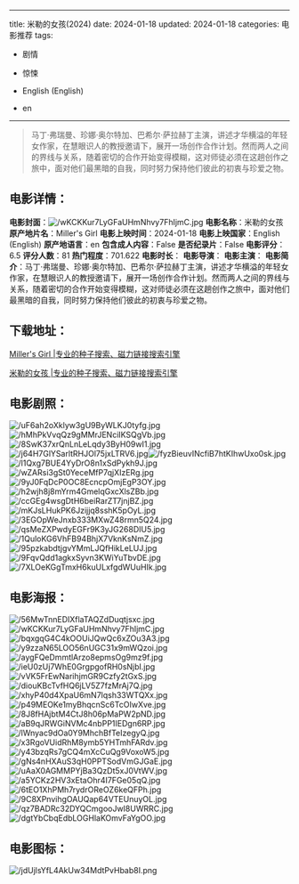 
---
title: 米勒的女孩(2024)
date: 2024-01-18
updated: 2024-01-18
categories: 电影推荐
tags:
- 剧情
- 惊悚

- English (English)
- en
---


> 马丁·弗瑞曼、珍娜·奥尔特加、巴希尔·萨拉赫丁主演，讲述才华横溢的年轻女作家，在慧眼识人的教授邀请下，展开一场创作合作计划。然而两人之间的界线与关系，随着密切的合作开始变得模糊，这对师徒必须在这趟创作之旅中，面对他们最黑暗的自我，同时努力保持他们彼此的初衷与珍爱之物。

## **电影详情**：

**电影封面**：<img src="https://image.tmdb.org/t/p/w200/wKCKKur7LyGFaUHmNhvy7FhIjmC.jpg" alt="/wKCKKur7LyGFaUHmNhvy7FhIjmC.jpg" title="/wKCKKur7LyGFaUHmNhvy7FhIjmC.jpg">
**电影名称**：米勒的女孩
**原产地片名**：Miller's Girl
**电影上映时间**：2024-01-18
**电影上映国家**：English (English)
**原产地语言**：en
**包含成人内容**：False
**是否纪录片**：False
**电影评分**：6.5
**评分人数**：81
**热门程度**：701.622
**电影时长**：
**电影导演**：
**电影主演**：
**电影简介**：马丁·弗瑞曼、珍娜·奥尔特加、巴希尔·萨拉赫丁主演，讲述才华横溢的年轻女作家，在慧眼识人的教授邀请下，展开一场创作合作计划。然而两人之间的界线与关系，随着密切的合作开始变得模糊，这对师徒必须在这趟创作之旅中，面对他们最黑暗的自我，同时努力保持他们彼此的初衷与珍爱之物。

## **下载地址**：
[Miller's Girl |专业的种子搜索、磁力链接搜索引擎](https://movie.amd794.com:2083/?search=Miller%27s%20Girl&ordering=&mode=match_phrase&page_size=10&page=1)

[米勒的女孩 |专业的种子搜索、磁力链接搜索引擎](https://movie.amd794.com:2083/?search=%E7%B1%B3%E5%8B%92%E7%9A%84%E5%A5%B3%E5%AD%A9&ordering=&mode=match_phrase&page_size=10&page=1)
 

## **电影剧照**：
<img src="https://image.tmdb.org/t/p/original/uF6ah2oXklyw3gU9ByWLKJ0tyfg.jpg" alt="/uF6ah2oXklyw3gU9ByWLKJ0tyfg.jpg" title="/uF6ah2oXklyw3gU9ByWLKJ0tyfg.jpg"><img src="https://image.tmdb.org/t/p/original/hMhPkVvqQz9gMMrJENciIKSQgVb.jpg" alt="/hMhPkVvqQz9gMMrJENciIKSQgVb.jpg" title="/hMhPkVvqQz9gMMrJENciIKSQgVb.jpg"><img src="https://image.tmdb.org/t/p/original/8SwK37xrQnLnLeLqdy3ByH09wI1.jpg" alt="/8SwK37xrQnLnLeLqdy3ByH09wI1.jpg" title="/8SwK37xrQnLnLeLqdy3ByH09wI1.jpg"><img src="https://image.tmdb.org/t/p/original/j64H7GlYSarltRHJOl75jxLTRV6.jpg" alt="/j64H7GlYSarltRHJOl75jxLTRV6.jpg" title="/j64H7GlYSarltRHJOl75jxLTRV6.jpg"><img src="https://image.tmdb.org/t/p/original/fyzBieuvINcfiB7htKIhwUxo0sk.jpg" alt="/fyzBieuvINcfiB7htKIhwUxo0sk.jpg" title="/fyzBieuvINcfiB7htKIhwUxo0sk.jpg"><img src="https://image.tmdb.org/t/p/original/l1Qxg7BUE4YyDrO8n1xSdPykh9J.jpg" alt="/l1Qxg7BUE4YyDrO8n1xSdPykh9J.jpg" title="/l1Qxg7BUE4YyDrO8n1xSdPykh9J.jpg"><img src="https://image.tmdb.org/t/p/original/wZARsi3gSt0YeceMfP7qjXIzERg.jpg" alt="/wZARsi3gSt0YeceMfP7qjXIzERg.jpg" title="/wZARsi3gSt0YeceMfP7qjXIzERg.jpg"><img src="https://image.tmdb.org/t/p/original/9yJ0FqDcP0OC8EcncpOmjEgP3OY.jpg" alt="/9yJ0FqDcP0OC8EcncpOmjEgP3OY.jpg" title="/9yJ0FqDcP0OC8EcncpOmjEgP3OY.jpg"><img src="https://image.tmdb.org/t/p/original/h2wjh8j8mYrm4GmelqGxcXlsZBb.jpg" alt="/h2wjh8j8mYrm4GmelqGxcXlsZBb.jpg" title="/h2wjh8j8mYrm4GmelqGxcXlsZBb.jpg"><img src="https://image.tmdb.org/t/p/original/ccGEg4wsgDtH6beiRarZT7jnjBZ.jpg" alt="/ccGEg4wsgDtH6beiRarZT7jnjBZ.jpg" title="/ccGEg4wsgDtH6beiRarZT7jnjBZ.jpg"><img src="https://image.tmdb.org/t/p/original/mKJsLHukPK6Jzijjq8sshK5pOyL.jpg" alt="/mKJsLHukPK6Jzijjq8sshK5pOyL.jpg" title="/mKJsLHukPK6Jzijjq8sshK5pOyL.jpg"><img src="https://image.tmdb.org/t/p/original/3EGOpWeJnxb333MXwZ48rmn5Q24.jpg" alt="/3EGOpWeJnxb333MXwZ48rmn5Q24.jpg" title="/3EGOpWeJnxb333MXwZ48rmn5Q24.jpg"><img src="https://image.tmdb.org/t/p/original/qsMeZXPwdyEGFr9K3yJG268DIU5.jpg" alt="/qsMeZXPwdyEGFr9K3yJG268DIU5.jpg" title="/qsMeZXPwdyEGFr9K3yJG268DIU5.jpg"><img src="https://image.tmdb.org/t/p/original/1QuloKG6VhFB94BhjX7VknKsNmZ.jpg" alt="/1QuloKG6VhFB94BhjX7VknKsNmZ.jpg" title="/1QuloKG6VhFB94BhjX7VknKsNmZ.jpg"><img src="https://image.tmdb.org/t/p/original/95pzkabdtjgvYMmLJQfHikLeLUJ.jpg" alt="/95pzkabdtjgvYMmLJQfHikLeLUJ.jpg" title="/95pzkabdtjgvYMmLJQfHikLeLUJ.jpg"><img src="https://image.tmdb.org/t/p/original/9FqvQdd1agkxSyvn3KWiYuTbvDE.jpg" alt="/9FqvQdd1agkxSyvn3KWiYuTbvDE.jpg" title="/9FqvQdd1agkxSyvn3KWiYuTbvDE.jpg"><img src="https://image.tmdb.org/t/p/original/7XLOeKGgTmxH6kuULxfgdWUuHIk.jpg" alt="/7XLOeKGgTmxH6kuULxfgdWUuHIk.jpg" title="/7XLOeKGgTmxH6kuULxfgdWUuHIk.jpg">

## **电影海报**：
<img src="https://image.tmdb.org/t/p/original/56MwTnnEDIXflaTAQZdDuqtjsxc.jpg" alt="/56MwTnnEDIXflaTAQZdDuqtjsxc.jpg" title="/56MwTnnEDIXflaTAQZdDuqtjsxc.jpg"><img src="https://image.tmdb.org/t/p/original/wKCKKur7LyGFaUHmNhvy7FhIjmC.jpg" alt="/wKCKKur7LyGFaUHmNhvy7FhIjmC.jpg" title="/wKCKKur7LyGFaUHmNhvy7FhIjmC.jpg"><img src="https://image.tmdb.org/t/p/original/bqxgqG4C4kOOUiJQwQc6xZOu3A3.jpg" alt="/bqxgqG4C4kOOUiJQwQc6xZOu3A3.jpg" title="/bqxgqG4C4kOOUiJQwQc6xZOu3A3.jpg"><img src="https://image.tmdb.org/t/p/original/y9zzaN65LOO56nUGC31x9mWQzoi.jpg" alt="/y9zzaN65LOO56nUGC31x9mWQzoi.jpg" title="/y9zzaN65LOO56nUGC31x9mWQzoi.jpg"><img src="https://image.tmdb.org/t/p/original/aygFQeDmmtlArzo8epmsOg9mz9f.jpg" alt="/aygFQeDmmtlArzo8epmsOg9mz9f.jpg" title="/aygFQeDmmtlArzo8epmsOg9mz9f.jpg"><img src="https://image.tmdb.org/t/p/original/ieU0zUj7WhE0GrgpgofRH0sNjbI.jpg" alt="/ieU0zUj7WhE0GrgpgofRH0sNjbI.jpg" title="/ieU0zUj7WhE0GrgpgofRH0sNjbI.jpg"><img src="https://image.tmdb.org/t/p/original/vVK5FrEwNarihjmGR9Czfy2tGxS.jpg" alt="/vVK5FrEwNarihjmGR9Czfy2tGxS.jpg" title="/vVK5FrEwNarihjmGR9Czfy2tGxS.jpg"><img src="https://image.tmdb.org/t/p/original/diouKBcTvfHQ6jLV5Z7fzMrAj7Q.jpg" alt="/diouKBcTvfHQ6jLV5Z7fzMrAj7Q.jpg" title="/diouKBcTvfHQ6jLV5Z7fzMrAj7Q.jpg"><img src="https://image.tmdb.org/t/p/original/xhyP40d4XpaU6mN7lqsh33WTQXx.jpg" alt="/xhyP40d4XpaU6mN7lqsh33WTQXx.jpg" title="/xhyP40d4XpaU6mN7lqsh33WTQXx.jpg"><img src="https://image.tmdb.org/t/p/original/p49MEOKe1myBhqcnSc6TcOIwXve.jpg" alt="/p49MEOKe1myBhqcnSc6TcOIwXve.jpg" title="/p49MEOKe1myBhqcnSc6TcOIwXve.jpg"><img src="https://image.tmdb.org/t/p/original/8J8fHAjbtM4CtJ8h06pMaPW2pND.jpg" alt="/8J8fHAjbtM4CtJ8h06pMaPW2pND.jpg" title="/8J8fHAjbtM4CtJ8h06pMaPW2pND.jpg"><img src="https://image.tmdb.org/t/p/original/aB9qJRWGiNVMc4nbPP1IEDgn6RP.jpg" alt="/aB9qJRWGiNVMc4nbPP1IEDgn6RP.jpg" title="/aB9qJRWGiNVMc4nbPP1IEDgn6RP.jpg"><img src="https://image.tmdb.org/t/p/original/lWnyac9dOa0Y9MhchBfTeIzegyQ.jpg" alt="/lWnyac9dOa0Y9MhchBfTeIzegyQ.jpg" title="/lWnyac9dOa0Y9MhchBfTeIzegyQ.jpg"><img src="https://image.tmdb.org/t/p/original/x3RgoVUidRhM8ymb5YHTmhFARdv.jpg" alt="/x3RgoVUidRhM8ymb5YHTmhFARdv.jpg" title="/x3RgoVUidRhM8ymb5YHTmhFARdv.jpg"><img src="https://image.tmdb.org/t/p/original/y43bzqRs7gCQ4mXcCuQg9VoxoW5.jpg" alt="/y43bzqRs7gCQ4mXcCuQg9VoxoW5.jpg" title="/y43bzqRs7gCQ4mXcCuQg9VoxoW5.jpg"><img src="https://image.tmdb.org/t/p/original/gNs4nHXAuS3qH0PPTSodVmGJGaE.jpg" alt="/gNs4nHXAuS3qH0PPTSodVmGJGaE.jpg" title="/gNs4nHXAuS3qH0PPTSodVmGJGaE.jpg"><img src="https://image.tmdb.org/t/p/original/uAaX0AGMMPYjBa3QzDt5xJ0VtWV.jpg" alt="/uAaX0AGMMPYjBa3QzDt5xJ0VtWV.jpg" title="/uAaX0AGMMPYjBa3QzDt5xJ0VtWV.jpg"><img src="https://image.tmdb.org/t/p/original/a5YCKz2HV3xEtaOhr4I7FGe05qQ.jpg" alt="/a5YCKz2HV3xEtaOhr4I7FGe05qQ.jpg" title="/a5YCKz2HV3xEtaOhr4I7FGe05qQ.jpg"><img src="https://image.tmdb.org/t/p/original/6tEO1XhPMh7rydrOReOZ6keQFPh.jpg" alt="/6tEO1XhPMh7rydrOReOZ6keQFPh.jpg" title="/6tEO1XhPMh7rydrOReOZ6keQFPh.jpg"><img src="https://image.tmdb.org/t/p/original/9C8XPnvihgOAUQap64VTEUnuyOL.jpg" alt="/9C8XPnvihgOAUQap64VTEUnuyOL.jpg" title="/9C8XPnvihgOAUQap64VTEUnuyOL.jpg"><img src="https://image.tmdb.org/t/p/original/qz7BADRc32DYQCmgooJwI8UWRRC.jpg" alt="/qz7BADRc32DYQCmgooJwI8UWRRC.jpg" title="/qz7BADRc32DYQCmgooJwI8UWRRC.jpg"><img src="https://image.tmdb.org/t/p/original/dgtYbCbqEdbLOGHlaKOmvFaYgOO.jpg" alt="/dgtYbCbqEdbLOGHlaKOmvFaYgOO.jpg" title="/dgtYbCbqEdbLOGHlaKOmvFaYgOO.jpg">

## **电影图标**：
<img src="https://image.tmdb.org/t/p/original/jdUjlsYfL4AkUw34MdtPvHbab8I.png" alt="/jdUjlsYfL4AkUw34MdtPvHbab8I.png" title="/jdUjlsYfL4AkUw34MdtPvHbab8I.png">
